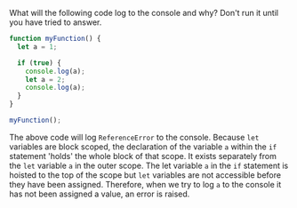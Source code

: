 What will the following code log to the console and why? Don't run it until you have tried to answer.

```js
function myFunction() {
  let a = 1;

  if (true) {
    console.log(a);
    let a = 2;
    console.log(a);
  }
}

myFunction();
```

The above code will log `ReferenceError` to the console.  Because `let` variables are block scoped, the declaration of the variable `a` within the `if` statement 'holds' the whole block of that scope.  It exists separately from the `let` variable `a` in the outer scope.  The let variable `a` in the `if` statement is hoisted to the top of the scope but  `let` variables are not accessible before they have been assigned. Therefore, when we try to log `a` to the console it has not been assigned a value, an error is raised.